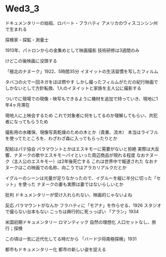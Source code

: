 # Wed3_3
ドキュメンタリーの始祖、ロバート・フラハティ
アメリカのウィスコンシン州で生まれる

探検家・探鉱・測量士

1913年、パトロンからの金集めとして映画撮影
技術研修は3週間のみ

けどこの後映画に没頭する

「極北のナヌーク」1922、5時間35分
イヌイットの生活習慣を写したフィルム

タバコの火で一回ネガをほぼ燃やす
しかし撮ったフィルムがただの紀行映画でしかないとして方針転換、1人のイヌイットと家族を主人公に撮影する

ついでに現場での現像・映写もできるように機材を追加で持っていき、現地に1年4ヶ月滞在

現地人に上映会するため
これで対象者に何をしてるのか理解してもらい、共犯者になってもらうため

撮影用の水確保、現像写真乾燥のための木とか（貴重、流木）
本当はライフルを使ってたところを、わざわざ森に入ってもらったりとか

配給はパテ協会
パラマウントとかはエスキモーに需要がないと拒絶
実際は大反響、ナヌークの歌やエスキモーパイといった周辺商品が現れる程度
なおナヌーク（主人公のエスキモー）は2年後死亡する
これは世界中で報道された
なおナヌークはこの映画での名称、向こうではアラカリアルクだとか

イグルーのシーンは光量が足りなかったので、イグルーを縦に半分に切った「セット」を使った
ナヌークの妻も実際は妻ではないらしいとか

批判
ドキュメンタリーが受け入れられない、映画的じゃないよね

反応
パラマウントがなんか
フラハティに「モアナ」を作らせる、1926
スタジオで撮らない台本もない
こっちは興行的に死っっぱい
「アラン」1934

米国初期ドキュメンタリー
ロマンティック
自然の理想化
人口セットなし、旅行；探検

この頃は一気に近代化してる時だから
「バード少将南極探検」1931

都市もドキュメンタリー化
都市の新しい姿を捉える
